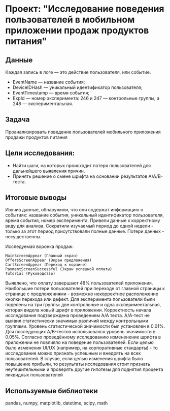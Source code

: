 # **Проект: "Исследование поведения пользователей в мобильном приложении продаж продуктов питания"**  
## **Данные**  

Каждая запись в логе — это действие пользователя, или событие. 
  - EventName — название события;
  - DeviceIDHash — уникальный идентификатор пользователя;
  - EventTimestamp — время события;
  - ExpId — номер эксперимента: 246 и 247 — контрольные группы, а 248 — экспериментальная.  

## Задача  
Проанализировать поведение пользователей мобильного приложения продажи продуктов питания

## Цели исследования:
  - Найти шаги, на которых происходит потеря пользователей для дальнейшего выявления причин.
  - Принять решение о смене шрифта на основании результатов A/A/B-теста.


## **Итоговые выводы** 
Изучив данные, обнаружили, что они содержат информацию о событиях: название события, уникальный идентификатор пользователя, время события, номер эксперимента. Привели данные к корректному виду для анализа.
Сократили изучаемый период до одной недели - только за этот период присутствовали полные данные. Потери данных - несущественны.

Исследуемая воронка продаж:

    MainScreenAppear (Главный экран)
    OffersScreenAppear (Экран предложения)
    CartScreenAppear (Переход к корзине)
    PaymentScreenSuccessful (Экран успешной оплаты)
    Tutorial (Руководство)
Выявлено, что оплату завершают 48% пользователей приложения.
Наибольшие потери пользователей при переходе от главной страницы к странице с предложениями - возможно некорректное расположение кнопки перехода или дефект.
Для эксперимента пользователи были поделены на три группы: две контрольные и одна экспериментальная, которая видела новый шрифт в приложении.
Корректность начала исследования подтверждена проведением А/А теста.
A/A-тест не выявил статистически значимых различий между контрольными группами. Уровень статистической значимости был установлен в 0.01%. Для последующих A/B-тестов     использовался уровень значимости в 0.05%.
Согласно проведённому исследованию измененение шрифта в приложении не повлияло на поведение пользователей.
Если целью было изменения UI/UX (например, на корпоративные стандарты) - то исследование можно признать успешным и внедрять на всех пользователей.
В случае, если целью изменения шрифта было повышение прибыли, то результаты исследования стоит признать неутешительными и проверять другие гипотезы для поднятия процента ликвидных пользователей


## **Используемые библиотеки**  

pandas, numpy, matplotlib, datetime, scipy, math
